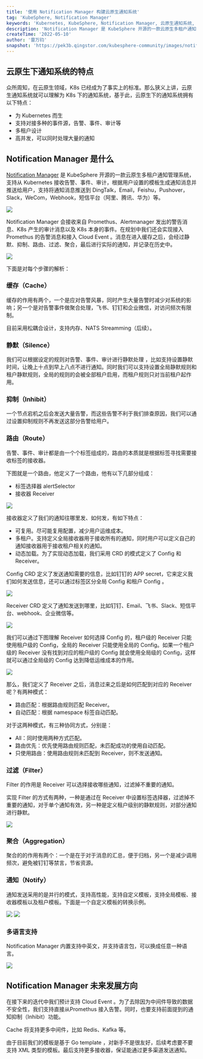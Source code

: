 ```yaml
---
title: '使用 Notification Manager 构建云原生通知系统'
tag: 'KubeSphere, Notification Manager'
keywords: 'Kubernetes, KubeSphere, Notification Manager, 云原生通知系统, 告警, 监控'
description: 'Notification Manager 是 KubeSphere 开源的一款云原生多租户通知管理系统，支持从 Kubernetes 接收告警、事件、审计，根据用户设置的模板生成通知消息并推送给用户，支持将通知消息推送到 DingTalk，Email，Feishu，Pushover，Slack，WeCom，Webhook，短信平台（阿里、腾讯、华为）等。'
createTime: '2022-05-10'
author: '雷万钧'
snapshot: 'https://pek3b.qingstor.com/kubesphere-community/images/notification-manager-system-cover.png'
---
```


## 云原生下通知系统的特点

众所周知，在云原生领域，K8s 已经成为了事实上的标准。那么狭义上讲，云原生通知系统就可以理解为 K8s 下的通知系统，基于此，云原生下的通知系统拥有以下特点：
- 为 Kubernetes 而生
- 支持对接多种的事件源，告警、事件、审计等
- 多租户设计 
- 高并发，可以同时处理大量的通知

## Notification Manager 是什么

[Notification Manager](https://github.com/whenegghitsrock/notification-manager) 是 KubeSphere 开源的一款云原生多租户通知管理系统，支持从 Kubernetes 接收告警、事件、审计，根据用户设置的模板生成通知消息并推送给用户，支持将通知消息推送到 DingTalk，Email，Feishu，Pushover，Slack，WeCom，Webhook，短信平台（阿里、腾讯、华为）等。

![](https://pek3b.qingstor.com/kubesphere-community/images/notification-manager-101.png)

Notification Manager 会接收来自 Promethus、Alertmanager 发出的警告消息、K8s 产生的审计消息以及 K8s 本身的事件。在规划中我们还会实现接入 Promethus 的告警消息和接入 Cloud Event 。消息在进入缓存之后，会经过静默、抑制、路由、过滤、聚合，最后进行实际的通知，并记录在历史中。

![](https://pek3b.qingstor.com/kubesphere-community/images/notification-manager-architecture.jpeg)

下面是对每个步骤的解析：

### 缓存（Cache）

缓存的作用有两个，一个是应对告警风暴，同时产生大量告警时减少对系统的影响；另一个是对告警事件做聚合处理，飞书、钉钉和企业微信，对访问频次有限制。

目前采用松耦合设计，支持内存、NATS Streamming（后续）。

### 静默（Silence）

我们可以根据设定的规则对告警、事件、审计进行静默处理 ，比如支持设置静默时间，让晚上十点到早上八点不进行通知。同时我们可以支持设置全局静默规则和租户静默规则，全局的规则的会被全部租户启用，而租户规则只对当前租户起作用。

### 抑制（Inhibit）

一个节点宕机之后会发送大量告警，而这些告警不利于我们排查原因，我们可以通过设置抑制规则不再发送这部分告警给用户。

### 路由（Route）

告警、事件、审计都是由一个个标签组成的，路由的本质就是根据标签寻找需要接收标签的接收器。

下图就是一个路由，他定义了一个路由，他有以下几部分组成：
- 标签选择器 alertSelector 
- 接收器 Receiver

![](https://pek3b.qingstor.com/kubesphere-community/images/notification-manager-102.png)

接收器定义了我们的通知往哪里发、如何发，有如下特点：

- 可复用。尽可能复用配置，减少用户运维成本。
- 多租户。支持定义全局接收器用于接收所有的通知，同时用户可以定义自己的通知接收器用于接收租户相关的通知。
- 动态加载。为了实现动态加载，我们采用 CRD 的模式定义了 Config 和 Receiver。

Config CRD 定义了发送通知需要的信息，比如钉钉的 APP secret，它来定义我们如何发送信息，还可以通过标签区分全局 Config 和租户 Config 。

![](https://pek3b.qingstor.com/kubesphere-community/images/notification-manager-103.png)

Receiver CRD 定义了通知发送到哪里，比如钉钉、Email、飞书、Slack、短信平台、webhook、企业微信等。

![](https://pek3b.qingstor.com/kubesphere-community/images/notification-manager-104.png)

我们可以通过下图理解 Receiver 如何选择 Config 的，租户级的 Receiver 只能使用租户级的 Config，全局的 Receiver 只能使用全局的 Config。如果一个租户级的 Receiver 没有找到对应的租户级的 Config 就会使用全局级的 Config，这样就可以通过全局级的 Config 达到降低运维成本的作用。

![](https://pek3b.qingstor.com/kubesphere-community/images/notification-manager-105.png)

那么，我们定义了 Receiver 之后，消息过来之后是如何匹配到对应的 Receiver 呢？有两种模式：
- 路由匹配：根据路由规则匹配 Receiver。
- 自动匹配：根据 namespace 标签自动匹配。

对于这两种模式，有三种协同方式，分别是：
- All：同时使用两种方式匹配。
- 路由优先：优先使用路由规则匹配，未匹配成功的使用自动匹配。
- 只使用路由：使用路由规则未匹配到 Receiver，则不发送通知。

### 过滤（Filter）

Filter 的作用是 Receiver 可以选择接收哪些通知，过滤掉不重要的通知。

实现 Filter 的方式有两种，一种是通过在 Receiver 中设置标签选择器，过滤掉不重要的通知，对于单个通知有效，另一种是定义租户级别的静默规则，对部分通知进行静默。

![](https://pek3b.qingstor.com/kubesphere-community/images/notification-manager-106.png)

### 聚合（Aggregation）

聚合的的作用有两个：一个是在于对于消息的汇总，便于归档，另一个是减少调用频次，避免被钉钉等禁言，节省资源。

### 通知（Notify）

通知发送采用的是并行的模式，支持高性能，支持自定义模板，支持全局模板、接收器模板以及租户模板。下面是一个自定义模板的转换示例。

![](https://pek3b.qingstor.com/kubesphere-community/images/notification-manager-107.png)
![](https://pek3b.qingstor.com/kubesphere-community/images/notification-manager-108.png)

### 多语言支持

Notification Manager 内置支持中英文，并支持语言包，可以换成任意一种语言。

![](https://pek3b.qingstor.com/kubesphere-community/images/notification-manager-109.png)

## Notification Manager 未来发展方向

在接下来的迭代中我们预计支持 Cloud Event 。为了去除因为中间件导致的数据不安全性，我们支持直接从Promethus 接入告警。同时，也要支持前面提到的通知抑制（Inhibit）功能。

Cache 将支持更多中间件，比如 Redis、Kafka 等。

由于目前我们的模板是基于 Go template ，对新手不是很友好，后续考虑要不要支持 XML 类型的模板。最后支持更多接收器，保证能通过更多渠道发送通知。




